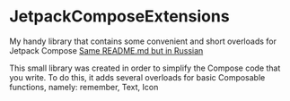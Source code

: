 # JetpackComposeExtensions

My handy library that contains some convenient and short overloads for Jetpack Compose
[Same README.md but in Russian](/README(ru).md)

This small library was created in order to simplify the Compose code that you write.
To do this, it adds several overloads for basic Composable functions, namely: remember, Text, Icon
